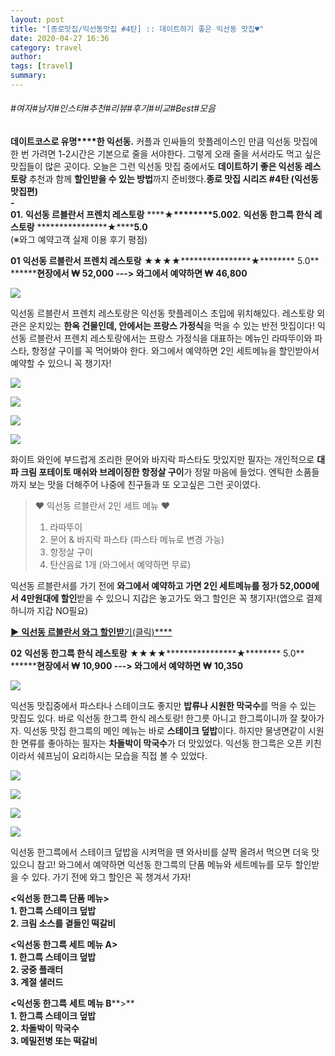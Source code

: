```yaml
---
layout: post
title: "[종로맛집/익선동맛집 #4탄] :: 데이트하기 좋은 익선동 맛집♥"
date: 2020-04-27 16:36
category: travel
author: 
tags: [travel]
summary: 
---
```


###### #여자#남자#인스타#추천#리뷰#후기#비교#Best#모음


**데이트코스로 유명****한 익선동.** 커플과 인싸들의 핫플레이스인 만큼 익선동 맛집에 한 번 가려면 1-2시간은 기본으로 줄을 서야한다. 그렇게 오래 줄을 서서라도 먹고 싶은 맛집들이 많은 곳이다. 오늘은 그런 익선동 맛집 중에서도 **데이트하기 좋은 익선동 레스토랑** 추천과 함께 **할인받을 수 있는 방법**까지 준비했다.**종로 맛집 시리즈**  **#4탄 (익선동 맛집편)**  
**-**  
**01.** ****************************익선동 르블란서 프렌치 레스토랑**************************** **********************************★********5.0****************************02.** ****익선동 한그륵 한식 레스토랑**** ****************★************5.0********  
(※와그 예약고객 실제 이용 후기 평점)  
  
**01** **익선동 르블란서 프렌치 레스토랑** ********★********★****************★****************★****************★******** 5.0**  
**************현장에서 ₩ 52,000 ---> 와그에서 예약하면 ₩ 46,800********

![](https://post-phinf.pstatic.net/MjAyMDA0MTdfNzIg/MDAxNTg3MTEwMDQwMTcy.ajm_X3Bylqf0rTFjo80nz7gWeh1VPBuW1XBb1jZu9z0g.i8DrmjygRczl9rfXxvfBaAn5cqa37yvOz_KdH-zjIxAg.JPEG/15838159287317.jpg?type=w1200)

익선동 르블란서 프렌치 레스토랑은 익선동 핫플레이스 초입에 위치해있다. 레스토랑 외관은 운치있는 **한옥 건물인데, 안에서는 프랑스 가정식**을 먹을 수 있는 반전 맛집이다! 익선동 르블란서 프렌치 레스토랑에서는 프랑스 가정식을 대표하는 메뉴인 라따뚜이와 파스타, 항정살 구이를 꼭 먹어봐야 한다. 와그에서 예약하면 2인 세트메뉴을 할인받아서 예약할 수 있으니 꼭 챙기자!  

![](https://post-phinf.pstatic.net/MjAyMDA0MTdfMyAg/MDAxNTg3MTEwMTQyOTkw.vd0xBs2XqMejLEiRK9dv4zU8XFqy7VqrTBFMMwxVsbYg.7IBzuksubBY728DROdVJDVzElsMhiSLt0-_wumOWggog.PNG/15797613055867.png?type=w1200)

![](https://post-phinf.pstatic.net/MjAyMDA0MTdfMTEg/MDAxNTg3MTEwMTQzMDA4.QWTiSSxmQI7ZIqP9xRm7ZJyonMW2os2qjgJA2OmFPW4g.EIcAXKEUBsv6Ye3yMSfJrcdWC75AnDVjHszvwO3K8VQg.PNG/15797612659176.png?type=w1200)

![](https://post-phinf.pstatic.net/MjAyMDA0MTdfMTMy/MDAxNTg3MTEwMTQzMDA1.TZLzkWr4sF-NmdHzEGqvI3OoOvLfX4hCdTIhtve5-4Ug.fsD5mejSfe8zai51zZX7jndu5pnVb7ZE2Zb08ChkV_gg.PNG/15797613709222.png?type=w1200)

![](https://post-phinf.pstatic.net/MjAyMDA0MTdfNDMg/MDAxNTg3MTEwMTQzMDUy.yfk_wsp1Br0PMExfgmmwyIHNkMLdzwfidYiaCrW_77Ag.MelmmM2dqiuPJD7M94DqIstyR-kSgD6QIYNUGbb-kpUg.PNG/15797611073600.png?type=w1200)

화이트 와인에 부드럽게 조리한 문어와 바지락 파스타도 맛있지만 필자는 개인적으로 **대파 크림 포테이토 매쉬와 브레이징한 항정살 구이**가 정말 마음에 들었다. 엔틱한 소품들까지 보는 맛을 더해주어 나중에 친구들과 또 오고싶은 그런 곳이였다.  

> ♥ 익선동 르블란서 2인 세트 메뉴 ♥  
> 1. 라따뚜이  
> 2. 문어 & 바지락 파스타 (파스타 메뉴로 변경 가능)  
> 3. 항정살 구이  
> 4. 탄산음료 1개 (와그에서 예약하면 무료)

익선동 르블란서를 가기 전에 **와그에서 예약하고 가면 2인 세트메뉴를 정가 52,000에서 4만원대에 할인**받을 수 있으니 지갑은 놓고가도 와그 할인은 꼭 챙기자!(앱으로 결제하니까 지갑 NO필요)  
  
[**▶** ****익선동 르블란서 와그 할인받****기(클릭)****](https://waug.onelink.me/J6CG?pid=ch_naverpost&c=conv_prodm_restaurants_seoul_list_goods_seoul_ko_B21085902AB9_yany_200417&af_adset=conv_&af_ad=prodm_restaurants_seoul_list_goods_seoul_ko_B21085902AB9_yany_200417&is_retargeting=true&af_click_lookback=7d&af_dp=waug://goods/113421&af_web_dp=https://www.waug.com/ko/goods/113421?outlink_token=b21085902ab9&utm_source=naver&utm_medium=post&utm_campaign=conv_prodm_restaurants_seoul_list_goods_seoul_ko_b21085902ab9_yany_200417&utm_content=prodm_restaurants_seoul_list_goods_seoul_113421__ko_b21085902ab9_yany_200417&utm_term=&af_ios_url=https://www.waug.com/ko/goods/113421?outlink_token=b21085902ab9&utm_source=naver&utm_medium=post&utm_campaign=conv_prodm_restaurants_seoul_list_goods_seoul_ko_b21085902ab9_yany_200417&utm_content=prodm_restaurants_seoul_list_goods_seoul_113421__ko_b21085902ab9_yany_200417&utm_term=&af_android_url=https://www.waug.com/ko/goods/113421?outlink_token=b21085902ab9&utm_source=naver&utm_medium=post&utm_campaign=conv_prodm_restaurants_seoul_list_goods_seoul_ko_b21085902ab9_yany_200417&utm_content=prodm_restaurants_seoul_list_goods_seoul_113421__ko_b21085902ab9_yany_200417&utm_term=)

**02** **익선동 한그륵 한식 레스토랑** ********★********★****************★****************★****************★******** 5.0**  
**************현장에서 ₩ 10,900 ---> 와그에서 예약하면 ₩ 10,350********

![](https://post-phinf.pstatic.net/MjAyMDA0MTdfMTY2/MDAxNTg3MTExMDA4OTQ1.Gbh-8FaWA8mIK6O8kEUlQnJ84ecj-8y5t8Uk3K7-dHEg.55aOVp3aVSBhUJi_mFIZAOqnmHRTMXpN04d53r9zqmcg.JPEG/15749318743583.jpeg?type=w1200)

익선동 맛집중에서 파스타나 스테이크도 좋지만 **밥류나 시원한 막국수**를 먹을 수 있는 맛집도 있다. 바로 익선동 한그륵 한식 레스토랑! 한그릇 아니고 한그륵이니까 잘 찾아가자. 익선동 맛집 한그륵의 메인 메뉴는 바로 **스테이크 덮밥**이다. 하지만 물냉면같이 시원한 면류를 좋아하는 필자는 **차돌박이 막국수**가 더 맛있었다. 익선동 한그륵은 오픈 키친이라서 쉐프님이 요리하시는 모습을 직접 볼 수 있었다.

![](https://post-phinf.pstatic.net/MjAyMDA0MTdfMjEg/MDAxNTg3MTExMTg5OTM1.Xjkm2x8r7NXoZT_-10v3PpiGqzbenEHBUVElHuNTtjQg.QAkWG3f7gtAyQVrrGlLoOMSBQfivq0LWO5rTFONwCDYg.PNG/15749318703436.png?type=w1200)

![](https://post-phinf.pstatic.net/MjAyMDA0MTdfMjQ0/MDAxNTg3MTExMTg5OTI5.g2RKWOm78yfKIvAL4jD2SWMaKin2AcWC6y_yMXvbSKQg.oAUWNTAAlHRUnBfJVtM64nw646-T4XvgKwTgxUcin3wg.PNG/15749318706025.png?type=w1200)

![](https://post-phinf.pstatic.net/MjAyMDA0MTdfOTEg/MDAxNTg3MTExMTg5OTMx.3O86XJMCShk9yo2dSMk3OLysD3mZL4GyJ0lHqjfv0W8g.5MJniCoYnM-CTwazVlgA8qwQetPsJRXtFpiolZI0wC0g.PNG/15749318703329.png?type=w1200)

![](https://post-phinf.pstatic.net/MjAyMDA0MTdfMTk4/MDAxNTg3MTExMTg5OTM1.WLLY5imatlPvkc7TYo3gFj6VTPXYaQp5B9TC5rNQBScg.KN_AEQctn4XHx-TRN1rjd9X5Pvmu_0Dd8leDjAjr4WIg.PNG/15749318703215.png?type=w1200)

익선동 한그륵에서 스테이크 덮밥을 시켜먹을 땐 와사비를 살짝 올려서 먹으면 더욱 맛있으니 참고! 와그에서 예약하면 익선동 한그륵의 단품 메뉴와 세트메뉴를 모두 할인받을 수 있다. 가기 전에 와그 할인은 꼭 챙겨서 가자!  
  
**<익선동 한그륵 단품 메뉴>**  
**1. 한그륵 스테이크 덮밥**  
**2. 크림 소스를 곁들인 떡갈비**  
  
****<익선동 한그륵 세트 메뉴** **A>****  
**1. 한그륵 스테이크 덮밥**  
**2. 궁중 플래터**  
**3. 계절 샐러드**  
  
**<익선동 한그륵** **세트 메뉴 B****>**  
**1. 한그륵 스테이크 덮밥**  
**2. 차돌박이 막국수**  
**3. 메밀전병 또는 떡갈비**